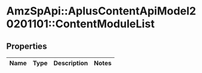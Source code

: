 # AmzSpApi::AplusContentApiModel20201101::ContentModuleList

## Properties
Name | Type | Description | Notes
------------ | ------------- | ------------- | -------------

